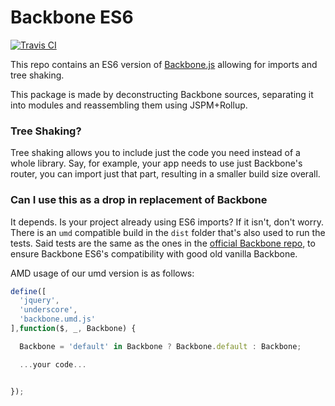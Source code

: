 # Backbone ES6

[![Travis CI](https://travis-ci.org/HuasoFoundries/backbone_es6.svg?branch=master)](https://travis-ci.org/HuasoFoundries/backbone_es6)

This repo contains an ES6 version of [Backbone.js]((https://github.com/jashkenas/backbone)) allowing for imports and tree shaking.

This package is made by deconstructing Backbone sources, separating it into modules and reassembling them using JSPM+Rollup.


### Tree Shaking?
Tree shaking allows you to include just the code you need instead of a whole library. Say, for example, your app needs to use just Backbone's router, you can import just that part, resulting in a smaller build size overall.

### Can I use this as a drop in replacement of Backbone
It depends. Is your project already using ES6 imports? If it isn't, don't worry. There is an `umd` compatible build in the `dist` folder that's also used to run the tests. Said tests are the same as the ones in the [official Backbone repo](https://github.com/jashkenas/backbone), to ensure Backbone ES6's compatibility with good old vanilla Backbone.

AMD usage of our umd version is as follows:

```js
define([
  'jquery',
  'underscore',
  'backbone.umd.js'
],function($, _, Backbone) {

  Backbone = 'default' in Backbone ? Backbone.default : Backbone;

  ...your code...


});
```
